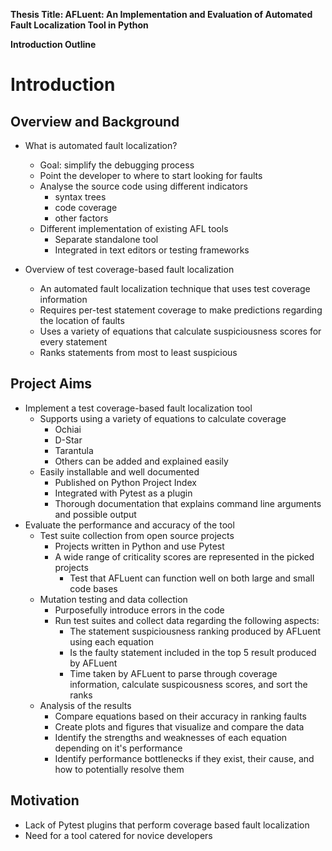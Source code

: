 **Thesis Title: AFLuent: An Implementation and Evaluation of Automated Fault Localization Tool in Python**

**Introduction Outline**

# Introduction

## Overview and Background

- What is automated fault localization?
  - Goal: simplify the debugging process
  - Point the developer to where to start looking for faults
  - Analyse the source code using different indicators
    - syntax trees
    - code coverage
    - other factors
  - Different implementation of existing AFL tools
    - Separate standalone tool
    - Integrated in text editors or testing frameworks

- Overview of test coverage-based fault localization
  - An automated fault localization technique that uses test coverage information
  - Requires per-test statement coverage to make predictions regarding the
    location of faults
  - Uses a variety of equations that calculate suspiciousness scores for every statement
  - Ranks statements from most to least suspicious

## Project Aims

- Implement a test coverage-based fault localization tool
  - Supports using a variety of equations to calculate coverage
    - Ochiai
    - D-Star
    - Tarantula
    - Others can be added and explained easily
  - Easily installable and well documented
    - Published on Python Project Index
    - Integrated with Pytest as a plugin
    - Thorough documentation that explains command line arguments and possible output
- Evaluate the performance and accuracy of the tool
  - Test suite collection from open source projects
    - Projects written in Python and use Pytest
    - A wide range of criticality scores are represented in the picked projects
      - Test that AFLuent can function well on both large and small code bases
  - Mutation testing and data collection
    - Purposefully introduce errors in the code
    - Run test suites and collect data regarding the following aspects:
      - The statement suspiciousness ranking produced by AFLuent using each equation
      - Is the faulty statement included in the top 5 result produced by AFLuent
      - Time taken by AFLuent to parse through coverage information, calculate
        suspicousness scores, and sort the ranks
  - Analysis of the results
    - Compare equations based on their accuracy in ranking faults
    - Create plots and figures that visualize and compare the data
    - Identify the strengths and weaknesses of each equation depending on it's performance
    - Identify performance bottlenecks if they exist, their cause, and how to
      potentially resolve them

## Motivation

- Lack of Pytest plugins that perform coverage based fault localization
- Need for a tool catered for novice developers
